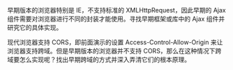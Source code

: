 早期版本的浏览器特别是 IE，不支持标准的 XMLHttpRequest，因此早期的 Ajax 组件需要对浏览器进行不同的封装才能使用。寻找早期框架或库中的 Ajax 组件并研究它的具体实现。

现代浏览器支持 CORS，即前面演示的设置 Access-Control-Allow-Origin 来让浏览器支持跨域。但是早期版本的浏览器并不支持 CORS，那么在这种情况下跨域要怎么实现呢？找出早期跨域的方式并深入弄清它们的根本原理。